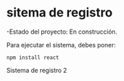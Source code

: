 <h1> sitema de registro</h1>

-Estado del proyecto: En construcción.

Para ejecutar el sistema, debes poner:

```npm install react```

Sistema de registro 2
